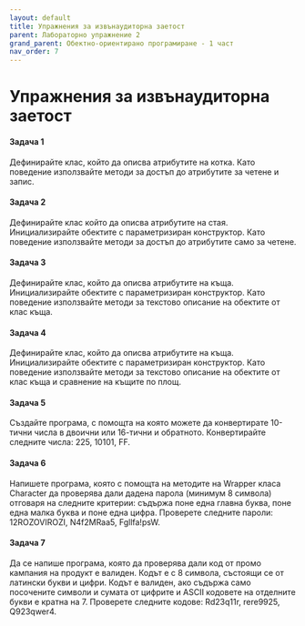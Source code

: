 ```yaml
---
layout: default
title: Упражнения за извънаудиторна заетост
parent: Лабораторно упражнение 2
grand_parent: Обектно-ориентирано програмиране - 1 част
nav_order: 7
---
```

# Упражнения за извънаудиторна заетост

#### Задача 1

Дефинирайте клас, който да описва атрибутите на котка. Като поведение използвайте методи за достъп до атрибутите за четене и запис.

#### Задача 2

Дефинирайте клас който да описва атрибутите на стая. Инициализирайте обектите с параметризиран конструктор. Като поведение използвайте методи за достъп до атрибутите само за четене.

#### Задача 3

Дефинирайте клас, който да описва атрибутите на къща. Инициализирайте обектите с параметризиран конструктор. Като поведение използвайте методи за текстово описание на обектите от клас къща.

#### Задача 4

Дефинирайте клас, който да описва атрибутите на къща. Инициализирайте обектите с параметризиран конструктор. Като поведение използвайте методи за текстово описание на обектите от клас къща и сравнение на къщите по площ.

#### Задача 5

Създайте програма, с помощта на която можете да конвертирате 10-тични числа в двоични или 16-тични и обратното. Конвертирайте следните числа: 225, 10101, FF.

#### Задача 6

Напишете програма, която с помощта на методите на Wrapper класа Character да проверява дали дадена парола (минимум 8 символа) отговаря на следните критерии: съдържа поне една главна буква, поне една малка буква и поне една цифра. Проверете следните пароли: 12ROZOVIROZI, N4f2MRaa5, Fgllfa!psW.

#### Задача 7

Да се напише програма, която да проверява дали код от промо кампания на продукт е валиден. Кодът е с 8 символа, състоящи се от латински букви и цифри. Кодът е валиден, ако съдържа само посочените символи и сумата от цифрите и ASCII кодовете на отделните букви е кратна на 7. Проверете следните кодове: Rd23q11r, rere9925, Q923qwer4.
